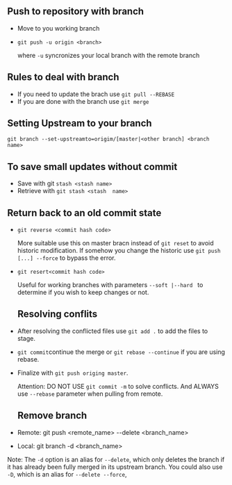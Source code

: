 ## Push to repository with branch
- Move to you working branch
- `git push -u origin <branch>`
   
   where `-u` syncronizes your local branch with the remote branch
   
## Rules to deal with branch
- If you need to update the brach use `git pull --REBASE`
- If you are done with the branch use `git merge` 

## Setting Upstream to your branch
`git branch --set-upstreamto=origim/[master|<other branch] <branch name>` 

## To save small updates without commit
- Save with git `stash <stash name>`
- Retrieve with `git stash <stash  name>`
## Return back to an old commit state 
- `git reverse <commit hash code>`

   More suitable use this on master bracn instead of `git reset` to avoid historic modification.
   If somehow you change the historic use `git push [...] --force` to bypass the error.

- `git resert<commit hash code>`

   Useful for working branches  with parameters `--soft |--hard ` to determine if you wish to keep changes or not.
   
   ## Resolving conflits
-  After resolving the conflicted files use `git add .` to add the files to stage.
- `git commit`continue the merge  or `git rebase --continue` if you are using rebase. 
- Finalize with `git push origing master`.
      
    Attention: DO NOT USE  `git commit -m` to solve conflicts. And ALWAYS use `--rebase` parameter when pulling from remote.
  ## Remove branch
- Remote: git push <remote_name> --delete <branch_name>
- Local: git branch -d <branch_name>

Note: The `-d` option is an alias for `--delete`, which only deletes the branch if it has already been fully merged in its upstream branch. You could also use `-D`, which is an alias for `--delete --force`, 
